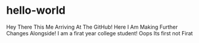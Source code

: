 # hello-world
Hey There This Me Arriving At The GitHub!
Here I Am Making Further Changes Alongside!
I am a firat year college student!
Oops Its first not Firat
